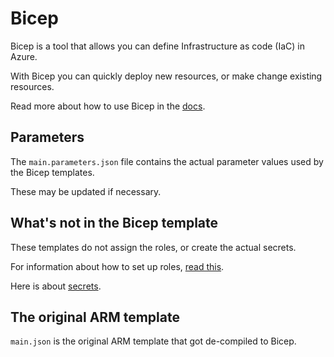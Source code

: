 # Bicep

Bicep is a tool that allows you can define Infrastructure as code (IaC) in Azure. 

With Bicep you can quickly deploy new resources, or make change existing resources.

Read more about how to use Bicep in the [docs](/docs/azure/bicep.md).

## Parameters

The ``main.parameters.json`` file contains the actual parameter values used by the Bicep templates.

These may be updated if necessary.

## What's not in the Bicep template

These templates do not assign the roles, or create the actual secrets.

For information about how to set up roles, [read this](/docs/azure/identities-and-roles.md).

Here is about [secrets](/docs/azure/secrets.md).

## The original ARM template

``main.json`` is the original ARM template that got de-compiled to Bicep.
